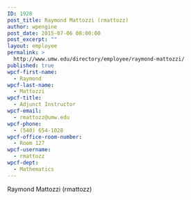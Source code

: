 ```yaml
---
ID: 1928
post_title: Raymond Mattozzi (rmattozz)
author: wpengine
post_date: 2015-07-06 08:00:00
post_excerpt: ""
layout: employee
permalink: >
  http://www.umw.edu/directory/employee/raymond-mattozzi/
published: true
wpcf-first-name:
  - Raymond
wpcf-last-name:
  - Mattozzi
wpcf-title:
  - Adjunct Instructor
wpcf-email:
  - rmattozz@umw.edu
wpcf-phone:
  - (540) 654-1028
wpcf-office-room-number:
  - Room 127
wpcf-username:
  - rmattozz
wpcf-dept:
  - Mathematics
---
```

Raymond Mattozzi (rmattozz)
